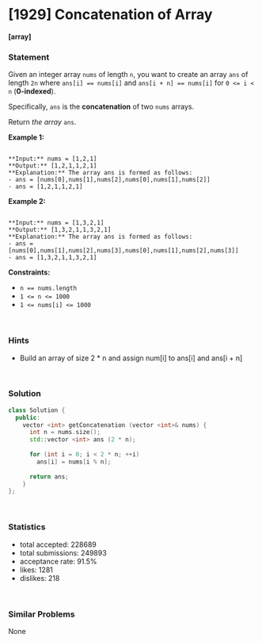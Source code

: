 # [1929] Concatenation of Array

**[array]**

### Statement

Given an integer array `nums` of length `n`, you want to create an array `ans` of length `2n` where `ans[i] == nums[i]` and `ans[i + n] == nums[i]` for `0 <= i < n` (**0-indexed**).

Specifically, `ans` is the **concatenation** of two `nums` arrays.

Return *the array* `ans`.


**Example 1:**

```

**Input:** nums = [1,2,1]
**Output:** [1,2,1,1,2,1]
**Explanation:** The array ans is formed as follows:
- ans = [nums[0],nums[1],nums[2],nums[0],nums[1],nums[2]]
- ans = [1,2,1,1,2,1]
```

**Example 2:**

```

**Input:** nums = [1,3,2,1]
**Output:** [1,3,2,1,1,3,2,1]
**Explanation:** The array ans is formed as follows:
- ans = [nums[0],nums[1],nums[2],nums[3],nums[0],nums[1],nums[2],nums[3]]
- ans = [1,3,2,1,1,3,2,1]

```

**Constraints:**
* `n == nums.length`
* `1 <= n <= 1000`
* `1 <= nums[i] <= 1000`


<br>

### Hints

- Build an array of size 2 * n and assign num[i] to ans[i] and ans[i + n]

<br>

### Solution

```cpp
class Solution {
  public:
    vector <int> getConcatenation (vector <int>& nums) {
      int n = nums.size();
      std::vector <int> ans (2 * n);
      
      for (int i = 0; i < 2 * n; ++i)
        ans[i] = nums[i % n];
      
      return ans;
    }
};
```

<br>

### Statistics

- total accepted: 228689
- total submissions: 249893
- acceptance rate: 91.5%
- likes: 1281
- dislikes: 218

<br>

### Similar Problems

None
